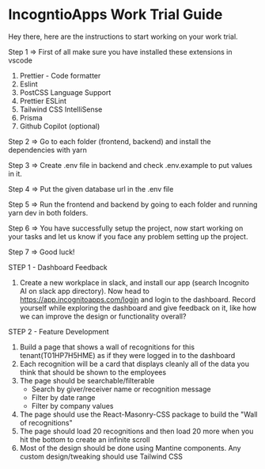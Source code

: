 # IncogntioApps Work Trial Guide

Hey there, here are the instructions to start working on your work trial.

Step 1 => First of all make sure you have installed these extensions in vscode

1. Prettier - Code formatter
2. Eslint
3. PostCSS Language Support
4. Prettier ESLint
5. Tailwind CSS IntelliSense
6. Prisma
7. Github Copilot (optional)

Step 2 => Go to each folder (frontend, backend) and install the dependencies with yarn

Step 3 => Create .env file in backend and check .env.example to put values in it.

Step 4 => Put the given database url in the .env file

Step 5 => Run the frontend and backend by going to each folder and running yarn dev in both folders.

Step 6 => You have successfully setup the project, now start working on your tasks and let us know if you face any problem setting up the project.

Step 7 => Good luck!


STEP 1 - Dashboard Feedback
1.  Create a new workplace in slack, and install our app (search Incognito AI on slack app directory). Now head to https://app.incognitoapps.com/login and login to the dashboard. Record yourself while exploring the dashboard and give feedback on it, like how we can improve the design or functionality overall?

STEP 2 - Feature Development
1. Build a page that shows a wall of recognitions for this tenant(T01HP7H5HME) as if they were logged in to the dashboard
2. Each recognition will be a card that displays cleanly all of the data you think that should be shown to the employees
3. The page should be searchable/filterable
   - Search by giver/receiver name or recognition message
   - Filter by date range
   - Filter by company values
4. The page should use the React-Masonry-CSS package to build the "Wall of recognitions"
5. The page should load 20 recognitions and then load 20 more when you hit the bottom to create an infinite scroll
6. Most of the design should be done using Mantine components. Any custom design/tweaking should use Tailwind CSS

